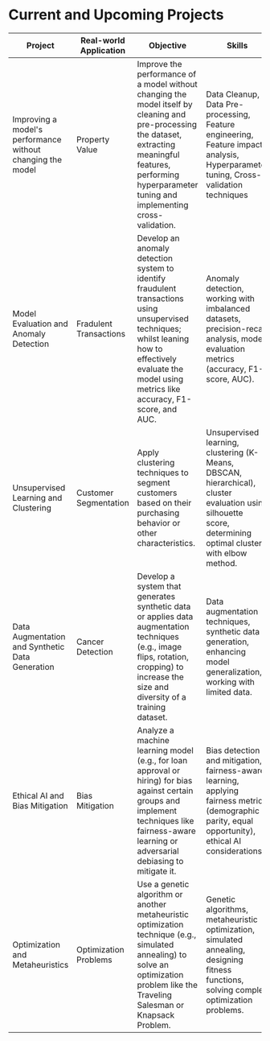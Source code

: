 # Current and Upcoming Projects

|Project|Real-world Application|Objective|Skills|Status|
|---|---|---|---|---|
|Improving a model's performance without changing the model|Property Value|Improve the performance of a model without changing the model itself by cleaning and pre-processing the dataset, extracting meaningful features, performing hyperparameter tuning and implementing cross-validation.|Data Cleanup, Data Pre-processing, Feature engineering, Feature impact analysis, Hyperparameter tuning,  Cross-validation techniques|[Released](https://projects.warwick.ai/Basic_Skills/Project1.html)|
|Model Evaluation and Anomaly Detection|Fradulent Transactions|Develop an anomaly detection system to identify fraudulent transactions using unsupervised techniques; whilst leaning how to effectively evaluate the model using metrics like accuracy, F1-score, and AUC.|Anomaly detection, working with imbalanced datasets, precision-recall analysis, model evaluation metrics (accuracy, F1-score, AUC).|ETA: Term 1|
|Unsupervised Learning and Clustering|Customer Segmentation|Apply clustering techniques to segment customers based on their purchasing behavior or other characteristics.|Unsupervised learning, clustering (K-Means, DBSCAN, hierarchical), cluster evaluation using silhouette score, determining optimal clusters with elbow method.|ETA: Term 1|
|Data Augmentation and Synthetic Data Generation|Cancer Detection|Develop a system that generates synthetic data or applies data augmentation techniques (e.g., image flips, rotation, cropping) to increase the size and diversity of a training dataset.|Data augmentation techniques, synthetic data generation, enhancing model generalization, working with limited data.|ETA: Term 1|
|Ethical AI and Bias Mitigation|Bias Mitigation|Analyze a machine learning model (e.g., for loan approval or hiring) for bias against certain groups and implement techniques like fairness-aware learning or adversarial debiasing to mitigate it.|Bias detection and mitigation, fairness-aware learning, applying fairness metrics (demographic parity, equal opportunity), ethical AI considerations.|ETA: Term 1|
|Optimization and Metaheuristics|Optimization Problems|Use a genetic algorithm or another metaheuristic optimization technique (e.g., simulated annealing) to solve an optimization problem like the Traveling Salesman or Knapsack Problem.|Genetic algorithms, metaheuristic optimization, simulated annealing, designing fitness functions, solving complex optimization problems.|ETA: Term 1|
